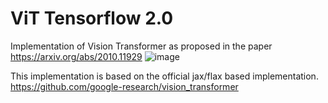 # ViT Tensorflow 2.0
 Implementation of Vision Transformer as proposed in the paper https://arxiv.org/abs/2010.11929
![image](https://user-images.githubusercontent.com/39635214/112769719-2059e100-9040-11eb-851b-397586989255.png)

This implementation is based on the official jax/flax based implementation. https://github.com/google-research/vision_transformer
